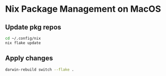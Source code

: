 # Nix Package Management on MacOS

## Update pkg repos
```bash
cd ~/.config/nix
nix flake update
```

## Apply changes
```bash
darwin-rebuild switch --flake .
```
